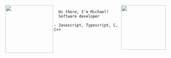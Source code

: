 

<img align="left" height="150" src="https://i.imgur.com/z61GpZU.png"/> 
<img align="right" height="140em" src="https://github-readme-stats.vercel.app/api/top-langs/?username=mikaws&layout=compact&langs_count=18&theme=gotham"/>

      Hi there, I'm Michael!
      Software developer
    
    - Javascript, Typescript, C, C++
